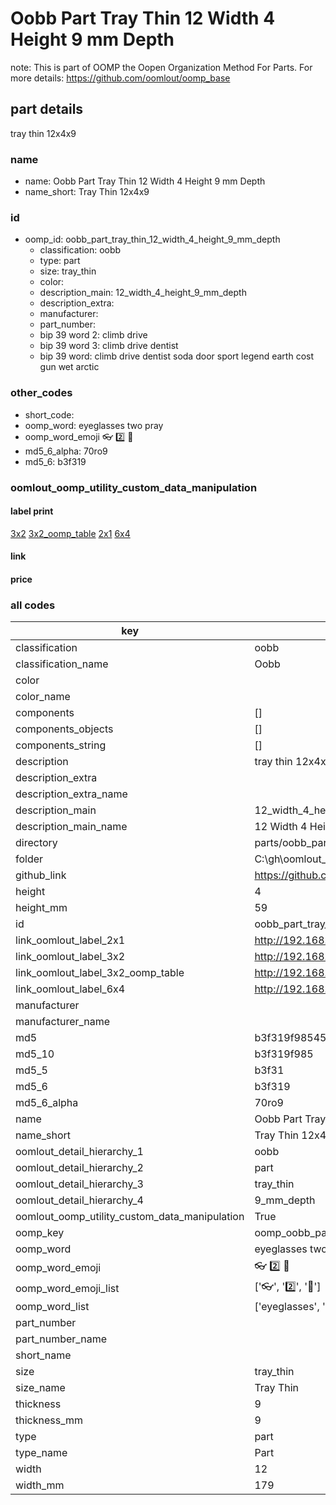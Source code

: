 # Oobb Part Tray Thin 12 Width 4 Height 9 mm Depth  

note: This is part of OOMP the Oopen Organization Method For Parts. For more details: https://github.com/oomlout/oomp_base

##  part details
  



tray thin 12x4x9



### name
* name: Oobb Part Tray Thin 12 Width 4 Height 9 mm Depth
* name_short: Tray Thin 12x4x9 
### id
* oomp_id: oobb_part_tray_thin_12_width_4_height_9_mm_depth
  * classification: oobb
  * type: part
  * size: tray_thin
  * color: 
  * description_main: 12_width_4_height_9_mm_depth
  * description_extra: 
  * manufacturer: 
  * part_number: 
  * bip 39 word 2: climb drive
  * bip 39 word 3: climb drive dentist
  * bip 39 word: climb drive dentist soda door sport legend earth cost gun wet arctic

### other_codes
* short_code: 
* oomp_word: eyeglasses two pray
* oomp_word_emoji :eyeglasses: :two: :pray:
* md5_6_alpha: 70ro9
* md5_6: b3f319






### oomlout_oomp_utility_custom_data_manipulation
#### label print
[3x2](http://192.168.1.245:1112/?label=oomp%2070ro9)
[3x2_oomp_table](http://192.168.1.108:1112/?label=oomp%2070ro9)
[2x1](http://192.168.1.242:1112/?label=oomp%2070ro9)
[6x4](http://192.168.1.55:1112/?label=oomp%2070ro9)    

#### link

                              

#### price







### all codes 
| key | value |  
| --- | --- |  
| classification | oobb |  
| classification_name | Oobb |  
| color |  |  
| color_name |  |  
| components | [] |  
| components_objects | [] |  
| components_string | [] |  
| description | tray thin 12x4x9 |  
| description_extra |  |  
| description_extra_name |  |  
| description_main | 12_width_4_height_9_mm_depth |  
| description_main_name | 12 Width 4 Height 9 mm Depth |  
| directory | parts/oobb_part_tray_thin_12_width_4_height_9_mm_depth |  
| folder | C:\gh\oomlout_oobb_version_4_generated_parts\parts\oobb_part_tray_thin_12_width_4_height_9_mm_depth |  
| github_link | https://github.com/oomlout/oomlout_oomp_part_src/tree/main/parts/oobb_part_tray_thin_12_width_4_height_9_mm_depth |  
| height | 4 |  
| height_mm | 59 |  
| id | oobb_part_tray_thin_12_width_4_height_9_mm_depth |  
| link_oomlout_label_2x1 | http://192.168.1.242:1112/?label=oomp%2070ro9 |  
| link_oomlout_label_3x2 | http://192.168.1.245:1112/?label=oomp%2070ro9 |  
| link_oomlout_label_3x2_oomp_table | http://192.168.1.108:1112/?label=oomp%2070ro9 |  
| link_oomlout_label_6x4 | http://192.168.1.55:1112/?label=oomp%2070ro9 |  
| manufacturer |  |  
| manufacturer_name |  |  
| md5 | b3f319f985456ff34aa0bce27510d158 |  
| md5_10 | b3f319f985 |  
| md5_5 | b3f31 |  
| md5_6 | b3f319 |  
| md5_6_alpha | 70ro9 |  
| name | Oobb Part Tray Thin 12 Width 4 Height 9 mm Depth |  
| name_short | Tray Thin 12x4x9  |  
| oomlout_detail_hierarchy_1 | oobb |  
| oomlout_detail_hierarchy_2 | part |  
| oomlout_detail_hierarchy_3 | tray_thin |  
| oomlout_detail_hierarchy_4 | 9_mm_depth |  
| oomlout_oomp_utility_custom_data_manipulation | True |  
| oomp_key | oomp_oobb_part_tray_thin_12_width_4_height_9_mm_depth |  
| oomp_word | eyeglasses two pray |  
| oomp_word_emoji | :eyeglasses: :two: :pray: |  
| oomp_word_emoji_list | [':eyeglasses:', ':two:', ':pray:'] |  
| oomp_word_list | ['eyeglasses', 'two', 'pray'] |  
| part_number |  |  
| part_number_name |  |  
| short_name |  |  
| size | tray_thin |  
| size_name | Tray Thin |  
| thickness | 9 |  
| thickness_mm | 9 |  
| type | part |  
| type_name | Part |  
| width | 12 |  
| width_mm | 179 |  
